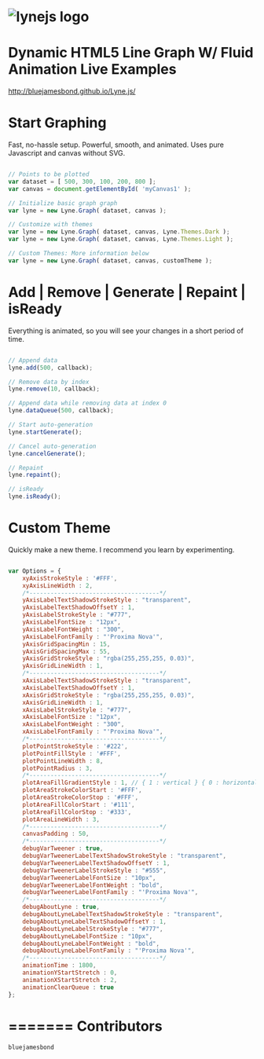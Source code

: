 ![lynejs logo](https://raw.githubusercontent.com/bluejamesbond/Lyne.js/master/logo.png)
=======
**Dynamic HTML5 Line Graph W/ Fluid Animation**
Live Examples
=======
http://bluejamesbond.github.io/Lyne.js/

Start Graphing
=======
Fast, no-hassle setup. Powerful, smooth, and animated. Uses pure Javascript and canvas without SVG.

```js

// Points to be plotted
var dataset = [ 500, 300, 100, 200, 800 ];
var canvas = document.getElementById( 'myCanvas1' );

// Initialize basic graph graph
var lyne = new Lyne.Graph( dataset, canvas );

// Customize with themes
var lyne = new Lyne.Graph( dataset, canvas, Lyne.Themes.Dark );
var lyne = new Lyne.Graph( dataset, canvas, Lyne.Themes.Light );

// Custom Themes: More information below
var lyne = new Lyne.Graph( dataset, canvas, customTheme );

```
Add | Remove | Generate | Repaint | isReady
=======
Everything is animated, so you will see your changes in a short period of time.

```js

// Append data
lyne.add(500, callback);

// Remove data by index
lyne.remove(10, callback);

// Append data while removing data at index 0
lyne.dataQueue(500, callback);

// Start auto-generation
lyne.startGenerate();

// Cancel auto-generation
lyne.cancelGenerate();

// Repaint
lyne.repaint();

// isReady
lyne.isReady();

```
Custom Theme
=======
Quickly make a new theme. I recommend you learn by experimenting.

```js

var Options = {
    xyAxisStrokeStyle : '#FFF',
    xyAxisLineWidth : 2,
    /*-------------------------------------*/
    yAxisLabelTextShadowStrokeStyle : "transparent",
    yAxisLabelTextShadowOffsetY : 1,
    yAxisLabelStrokeStyle : "#777",
    yAxisLabelFontSize : "12px",
    yAxisLabelFontWeight : "300",
    yAxisLabelFontFamily : "'Proxima Nova'",
    yAxisGridSpacingMin : 15,
    yAxisGridSpacingMax : 55,
    yAxisGridStrokeStyle : "rgba(255,255,255, 0.03)",
    yAxisGridLineWidth : 1,
    /*-------------------------------------*/
    xAxisLabelTextShadowStrokeStyle : "transparent",
    xAxisLabelTextShadowOffsetY : 1,
    xAxisGridStrokeStyle : "rgba(255,255,255, 0.03)",
    xAxisGridLineWidth : 1,
    xAxisLabelStrokeStyle : "#777",
    xAxisLabelFontSize : "12px",
    xAxisLabelFontWeight : "300",
    xAxisLabelFontFamily : "'Proxima Nova'",
    /*-------------------------------------*/
    plotPointStrokeStyle : '#222',
    plotPointFillStyle : '#FFF',
    plotPointLineWidth : 8,
    plotPointRadius : 3,
    /*-------------------------------------*/
    plotAreaFillGradientStyle : 1, // { 1 : vertical } { 0 : horizontal }
    plotAreaStrokeColorStart : '#FFF',
    plotAreaStrokeColorStop : '#FFF',
    plotAreaFillColorStart : '#111',
    plotAreaFillColorStop : '#333',
    plotAreaLineWidth : 3,
    /*-------------------------------------*/
    canvasPadding : 50,
    /*-------------------------------------*/
    debugVarTweener : true,
    debugVarTweenerLabelTextShadowStrokeStyle : "transparent",
    debugVarTweenerLabelTextShadowOffsetY : 1,
    debugVarTweenerLabelStrokeStyle : "#555",
    debugVarTweenerLabelFontSize : "10px",
    debugVarTweenerLabelFontWeight : "bold",
    debugVarTweenerLabelFontFamily : "'Proxima Nova'",
    /*-------------------------------------*/
    debugAboutLyne : true,
    debugAboutLyneLabelTextShadowStrokeStyle : "transparent",
    debugAboutLyneLabelTextShadowOffsetY : 1,
    debugAboutLyneLabelStrokeStyle : "#777",
    debugAboutLyneLabelFontSize : "10px",
    debugAboutLyneLabelFontWeight : "bold",
    debugAboutLyneLabelFontFamily : "'Proxima Nova'",
    /*-------------------------------------*/
    animationTime : 1800,
    animationYStartStretch : 0,
    animationXStartStretch : 2,
    animationClearQueue : true
};

```
=======
Contributors
=======

```js
bluejamesbond
```
